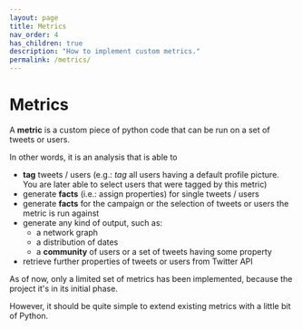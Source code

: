 ```yaml
---
layout: page
title: Metrics
nav_order: 4
has_children: true
description: "How to implement custom metrics."
permalink: /metrics/
---
```


# Metrics

A **metric** is a custom piece of python code that can be run on a set of tweets or users.

In other words, it is an analysis that is able to 

 - **tag** tweets / users (e.g.: *tag* all users having a default profile picture. You are later able to select users that were tagged by this metric)
 - generate **facts** (i.e.: assign properties) for single tweets / users
 - generate **facts** for the campaign or the selection of tweets or users the metric is run against
 - generate any kind of output, such as:
 	- a network graph
 	- a distribution of dates
 	- a **community** of users or a set of tweets having some property
 - retrieve further properties of tweets or users from Twitter API

As of now, only a limited set of metrics has been implemented, because the project it's in its initial phase.

However, it should be quite simple to extend existing metrics with a little bit of Python.


